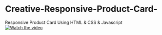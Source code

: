 # Creative-Responsive-Product-Card-
Responsive Product Card Using HTML &amp; CSS &amp; Javascript
[![Watch the video](https://mir-s3-cdn-cf.behance.net/project_modules/1400_opt_1/3f52da98928989.5ee7913fbc9f3.png)](https://www.youtube.com/watch?v=6KHlqbVlEHg)
